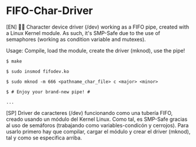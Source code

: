 # FIFO-Char-Driver
[EN] 👨‍🔧 Character device driver (/dev) working as a FIFO pipe, created with a Linux Kernel module.
As such, it's SMP-Safe due to the use of semaphores (working as condition variable and mutexes).

Usage: Compile, load the module, create the driver (mknod), use the pipe!


    $ make

    $ sudo insmod fifodev.ko

    $ sudo mknod -m 666 <pathname_char_file> c <major> <minor>
    
    $ # Enjoy your brand-new pipe! #

    ...

[SP] Driver de caracteres (/dev) funcionando como una tubería FIFO, creado usando un módulo del Kernel Linux.
Como tal, es SMP-Safe gracias al uso de semáforos (trabajando como variables-condicón y cerrojos). Para usarlo primero hay que compilar, cargar el módulo y crear el driver (mknod), tal y como se especifica arriba.
